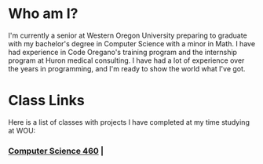 # Who am I?
I'm currently a senior at Western Oregon University preparing to graduate with my bachelor's degree in Computer Science with a minor in Math. I have had experience in Code Oregano's training program and the internship program at Huron medical consulting. I have had a lot of experience over the years in programming, and I'm ready to show the world what I've got.

# Class Links
Here is a list of classes with projects I have completed at my time studying at WOU:

### [Computer Science 460](portfolio/cls-cs460.md) |